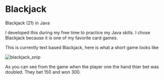 # Blackjack
Blackjack (21) in Java

I developed this during my free time to practice my Java skills. I chose Blackjack because it is one of my favorite card games.

This is currently text based Blackjack, here is what a short game looks like

![blackjack_snip](https://user-images.githubusercontent.com/72853815/150275667-a2740b7b-9390-4040-9055-402f1a129ad8.PNG)

As you can see from the game when the player one the hand thier bet was doubled. They bet 150 and won 300.
